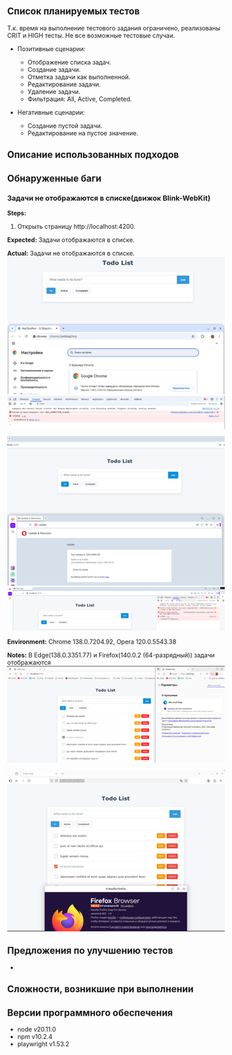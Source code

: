 ## Список планируемых тестов

Т.к. время на выполнение тестового задания ограничено, реализованы CRIT и HIGH тесты. Не все возможные тестовые случаи.

- Позитивные сценарии:

  - Отображение списка задач.
  - Создание задачи.
  - Отметка задачи как выполненной.
  - Редактирование задачи.
  - Удаление задачи.
  - Фильтрация: All, Active, Completed.

- Негативные сценарии:
  - Создание пустой задачи.
  - Редактирование на пустое значение.

## Описание использованных подходов

## Обнаруженные баги

### Задачи не отображаются в списке(движок Blink-WebKit)

**Steps:**

1. Открыть страницу http://localhost:4200.

**Expected:** Задачи отображаются в списке.

**Actual:** Задачи не отображаются в списке.
![Chrome](image-3.png)
![alt text](image-6.png)

![Opera](image-4.png)
![alt text](image-5.png)

**Environment:** Chrome 138.0.7204.92, Opera 120.0.5543.38

**Notes:** В Edge(138.0.3351.77) и Firefox(140.0.2 (64-разрядный)) задачи отображаются
![Edge](image-1.png)

![Firefox](image-2.png)

## Предложения по улучшению тестов

-

## Сложности, возникшие при выполнении

## Версии программного обеспечения

- node v20.11.0
- npm v10.2.4
- playwright v1.53.2

